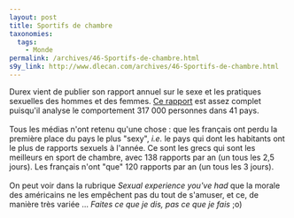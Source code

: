 ```yaml
---
layout: post
title: Sportifs de chambre
taxonomies: 
  tags: 
    - Monde
permalink: /archives/46-Sportifs-de-chambre.html
s9y_link: http://www.dlecan.com/archives/46-Sportifs-de-chambre.html
---
```

Durex vient de publier son rapport annuel sur le sexe et les pratiques sexuelles des hommes et des femmes. <a href="http://www.durex.com/uk/globalsexsurvey/2005results.asp">Ce rapport</a> est assez complet puisqu'il analyse le comportement 317&#160;000 personnes dans 41 pays.<br />
<br />
Tous les médias n'ont retenu qu'une chose : que les français ont perdu la première place du pays le plus "sexy", <i>i.e.</i> le pays qui dont les habitants ont le plus de rapports sexuels à l'année. Ce sont les grecs qui sont les meilleurs en sport de chambre, avec 138 rapports par an (un tous les 2,5 jours). Les français n'ont "que" 120 rapports par an (un tous les 3 jours).<br />
<br />
On peut voir dans la rubrique <i>Sexual experience you've had</i> que la morale des américains ne les empêchent pas du tout de s'amuser, et ce, de manière très variée ... <i>Faites ce que je dis, pas ce que je fais </i>;o)
